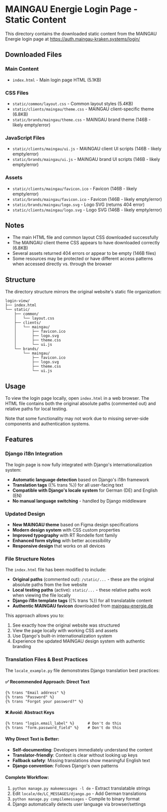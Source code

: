 # MAINGAU Energie Login Page - Static Content

This directory contains the downloaded static content from the MAINGAU Energie login page at https://auth.maingau-kraken.systems/login/

## Downloaded Files

### Main Content
- `index.html` - Main login page HTML (5.1KB)

### CSS Files
- `static/common/layout.css` - Common layout styles (5.4KB)
- `static/clients/maingau/theme.css` - MAINGAU client-specific theme (6.8KB)
- `static/brands/maingau/theme.css` - MAINGAU brand theme (146B - likely empty/error)

### JavaScript Files
- `static/clients/maingau/ui.js` - MAINGAU client UI scripts (146B - likely empty/error)
- `static/brands/maingau/ui.js` - MAINGAU brand UI scripts (146B - likely empty/error)

### Assets
- `static/clients/maingau/favicon.ico` - Favicon (146B - likely empty/error)
- `static/brands/maingau/favicon.ico` - Favicon (146B - likely empty/error)
- `static/brands/maingau/logo.svg` - Logo SVG (returns 404 error)
- `static/clients/maingau/logo.svg` - Logo SVG (146B - likely empty/error)

## Notes

- The main HTML file and common layout CSS downloaded successfully
- The MAINGAU client theme CSS appears to have downloaded correctly (6.8KB)
- Several assets returned 404 errors or appear to be empty (146B files)
- Some resources may be protected or have different access patterns when accessed directly vs. through the browser

## Structure

The directory structure mirrors the original website's static file organization:
```
login-view/
├── index.html
└── static/
    ├── common/
    │   └── layout.css
    ├── clients/
    │   └── maingau/
    │       ├── favicon.ico
    │       ├── logo.svg
    │       ├── theme.css
    │       └── ui.js
    └── brands/
        └── maingau/
            ├── favicon.ico
            ├── logo.svg
            ├── theme.css
            └── ui.js
```

## Usage

To view the login page locally, open `index.html` in a web browser. The HTML file contains both the original absolute paths (commented out) and relative paths for local testing.

Note that some functionality may not work due to missing server-side components and authentication systems.

## Features

### Django i18n Integration
The login page is now fully integrated with Django's internationalization system:
- **Automatic language detection** based on Django's i18n framework
- **Translation tags** ({% trans %}) for all user-facing text
- **Compatible with Django's locale system** for German (DE) and English (EN)
- **No manual language switching** - handled by Django middleware

### Updated Design
- **New MAINGAU theme** based on Figma design specifications
- **Modern design system** with CSS custom properties
- **Improved typography** with RT Rondelle font family
- **Enhanced form styling** with better accessibility
- **Responsive design** that works on all devices

### File Structure Notes

The `index.html` file has been modified to include:
- **Original paths** (commented out): `/static/...` - these are the original absolute paths from the live website
- **Local testing paths** (active): `static/...` - these relative paths work when viewing the file locally
- **Django i18n template tags** ({% trans %}) for all translatable content
- **Authentic MAINGAU favicon** downloaded from [maingau-energie.de](https://www.maingau-energie.de/)

This approach allows you to:
1. See exactly how the original website was structured
2. View the page locally with working CSS and assets
3. Use Django's built-in internationalization system
4. Experience the updated MAINGAU design system with authentic branding

### Translation Files & Best Practices
The `locale_example.py` file demonstrates Django translation best practices:

#### ✅ **Recommended Approach: Direct Text**
```django
{% trans "Email address" %}
{% trans "Password" %}
{% trans "Forgot your password?" %}
```

#### ❌ **Avoid: Abstract Keys**
```django
{% trans "login.email_label" %}      # Don't do this
{% trans "form.password_field" %}    # Don't do this
```

#### **Why Direct Text is Better:**
- **Self-documenting**: Developers immediately understand the content
- **Translator-friendly**: Context is clear without looking up keys
- **Fallback safety**: Missing translations show meaningful English text
- **Django convention**: Follows Django's own patterns

#### **Complete Workflow:**
1. `python manage.py makemessages -l de` - Extract translatable strings
2. Edit `locale/de/LC_MESSAGES/django.po` - Add German translations
3. `python manage.py compilemessages` - Compile to binary format
4. Django automatically detects user language via browser/settings
